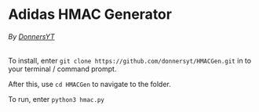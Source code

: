 # Adidas HMAC Generator

###### By [DonnersYT](http://www.twitter.com/DonnersYT)

To install, enter `git clone https://github.com/donnersyt/HMACGen.git` in to
your terminal / command prompt.

After this, use `cd HMACGen` to navigate to the folder.

To run, enter `python3 hmac.py`
